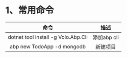 # 1、常用命令

|命令|描述|
| :--: | :--: |
|dotnet tool install -g Volo.Abp.Cli|添加abp cli|
|abp new TodoApp -d mongodb|新建项目|